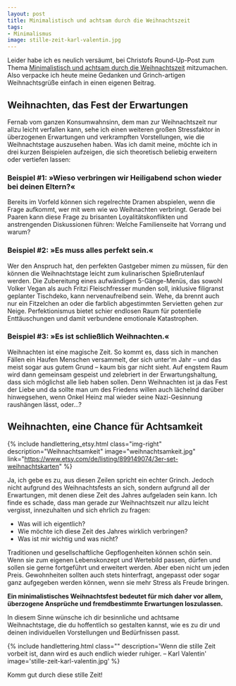 ```yaml
---
layout: post
title: Minimalistisch und achtsam durch die Weihnachtszeit
tags:
- Minimalismus
image: stille-zeit-karl-valentin.jpg
---
```


Leider habe ich es neulich versäumt, bei Christofs Round-Up-Post zum Thema
[Minimalistisch und achtsam durch die Weihnachtszeit](https://www.einfachbewusst.de/2019/11/weihnachtszeit-minimalistisch-achtsam/) mitzumachen. Also verpacke ich heute
meine Gedanken und Grinch-artigen Weihnachtsgrüße einfach in einen eigenen Beitrag.

## Weihnachten, das Fest der Erwartungen

Fernab vom ganzen Konsumwahnsinn, dem man zur Weihnachtszeit nur allzu leicht
verfallen kann, sehe ich einen weiteren großen Stressfaktor in überzogenen
Erwartungen und verkrampften Vorstellungen, wie die Weihnachtstage auszusehen
haben. Was ich damit meine, möchte ich in drei kurzen Beispielen aufzeigen, die
sich theoretisch beliebig erweitern oder vertiefen lassen:

### Beispiel #1: »Wieso verbringen wir Heiligabend schon wieder bei deinen Eltern?«

Bereits im Vorfeld können sich regelrechte Dramen abspielen, wenn die Frage
aufkommt, wer mit wem wie wo Weihnachten verbringt. Gerade bei Paaren kann diese
Frage zu brisanten Loyalitätskonflikten und anstrengenden Diskussionen führen:
Welche Familienseite hat Vorrang und warum?

### Beispiel #2: »Es muss alles perfekt sein.«

Wer den Anspruch hat, den perfekten Gastgeber mimen zu müssen, für den können
die Weihnachtstage leicht zum kulinarischen Spießrutenlauf werden. Die
Zubereitung eines aufwändigen 5-Gänge-Menüs, das sowohl Volker Vegan als auch
Fritzi Fleischfresser munden soll, inklusive filigranst geplanter Tischdeko,
kann nervenaufreibend sein. Wehe, da brennt auch nur ein Fitzelchen an oder die
farblich abgestimmten Servietten gehen zur Neige. Perfektionismus bietet schier
endlosen Raum für potentielle Enttäuschungen und damit verbundene emotionale
Katastrophen.

### Beispiel #3: »Es ist schließlich Weihnachten.«

Weihnachten ist eine magische Zeit. So kommt es, dass sich in manchen Fällen ein
Haufen Menschen versammelt, der sich unter'm Jahr – und das meist sogar aus
gutem Grund – kaum bis gar nicht sieht. Auf engstem Raum wird dann gemeinsam
gespeist und zelebriert in der Erwartungshaltung, dass sich möglichst alle lieb
haben sollen. Denn Weihnachten ist ja das Fest der Liebe und da sollte man um
des Friedens willen auch lächelnd darüber hinwegsehen, wenn Onkel Heinz mal
wieder seine Nazi-Gesinnung raushängen lässt, oder...?

## Weihnachten, eine Chance für Achtsamkeit

{% include handlettering_etsy.html
  class="img-right"
  description="Weihnachtsamkeit"
  image="weihnachtsamkeit.jpg"
  link="https://www.etsy.com/de/listing/899149074/3er-set-weihnachtskarten"
%}

Ja, ich gebe es zu, aus diesen Zeilen spricht ein echter Grinch. Jedoch nicht
aufgrund des Weihnachtsfests an sich, sondern aufgrund all der Erwartungen, mit
denen diese Zeit des Jahres aufgeladen sein kann. Ich finde es schade, dass man
gerade zur Weihnachtszeit nur allzu leicht vergisst, innezuhalten und sich
ehrlich zu fragen:

* Was will ich eigentlich?
* Wie möchte ich diese Zeit des Jahres wirklich verbringen?
* Was ist mir wichtig und was nicht?

Traditionen und gesellschaftliche Gepflogenheiten können schön sein. Wenn sie
zum eigenen Lebenskonzept und Wertebild passen, dürfen und sollen sie gerne
fortgeführt und erweitert werden. Aber eben nicht um jeden Preis. Gewohnheiten
sollten auch stets hinterfragt, angepasst oder sogar ganz aufgegeben werden
können, wenn sie mehr Stress als Freude bringen.

**Ein minimalistisches Weihnachtsfest bedeutet für mich daher vor allem,
überzogene Ansprüche und fremdbestimmte Erwartungen loszulassen.**

In diesem Sinne wünsche ich dir besinnliche und achtsame Weihnachtstage, die du
hoffentlich so gestalten kannst, wie es zu dir und deinen individuellen
Vorstellungen und Bedürfnissen passt.

{% include handlettering.html
  class=""
  description='Wenn die stille Zeit vorbeit ist, dann wird es auch endlich wieder ruhiger. – Karl Valentin'
  image='stille-zeit-karl-valentin.jpg'
%}

Komm gut durch diese stille Zeit!
